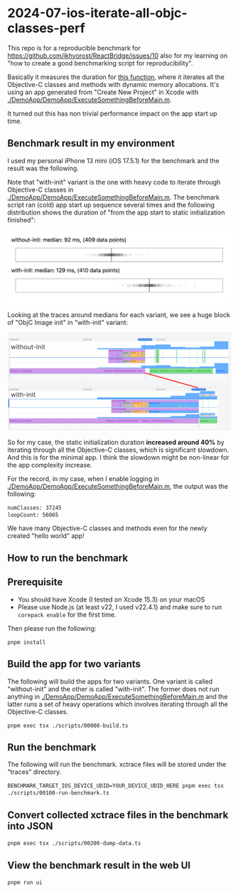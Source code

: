 # 2024-07-ios-iterate-all-objc-classes-perf

This repo is for a reproducible benchmark for https://github.com/ikhvorost/ReactBridge/issues/10 also for my learning on "how to create a good benchmarking script for reproducibility".

Basically it measures the duration for [this function](https://github.com/ikhvorost/ReactBridge/blob/93e0318d87cd3f9438ca10120a50e86afab1af65/Sources/ReactBridgeUtils/ReactBridgeUtils.m#L40-L63), where it iterates all the Objective-C classes and methods with dynamic memory allocations. It's using an app generated from "Create New Project" in Xcode with [./DemoApp/DemoApp/ExecuteSomethingBeforeMain.m](./DemoApp/DemoApp/ExecuteSomethingBeforeMain.m).

It turned out this has non trivial performance impact on the app start up time.

## Benchmark result in my environment

I used my personal iPhone 13 mini (iOS 17.5.1) for the benchmark and the result was the following.

Note that "with-init" variant is the one with heavy code to iterate through Objective-C classes in [./DemoApp/DemoApp/ExecuteSomethingBeforeMain.m](./DemoApp/DemoApp/ExecuteSomethingBeforeMain.m).
The benchmark script ran (cold) app start up sequence several times and the following distribution shows the duration of "from the app start to static initialization finished":

<img src="./assets/distribution.png">

Looking at the traces around medians for each variant, we see a huge block of "ObjC Image init" in "with-init" variant:

<img src="./assets/compare-traces-around-medians.png">

So for my case, the static initialization duration **increased around 40%** by iterating through all the Objective-C classes, which is significant slowdown. And this is for the minimal app. I think the slowdown might be non-linear for the app complexity increase.

For the record, in my case, when I enable logging in [./DemoApp/DemoApp/ExecuteSomethingBeforeMain.m](./DemoApp/DemoApp/ExecuteSomethingBeforeMain.m), the output was the following:

```
numClasses: 37245
loopCount: 56065
```

We have many Objective-C classes and methods even for the newly created "hello world" app!

## How to run the benchmark

## Prerequisite

- You should have Xcode (I tested on Xcode 15.3) on your macOS
- Please use Node.js (at least v22, I used v22.4.1) and make sure to run `corepack enable` for the first time.

Then please run the following:

```
pnpm install
```

## Build the app for two variants

The following will build the apps for two variants.
One variant is called "without-init" and the other is called "with-init".
The former does not run anything in [./DemoApp/DemoApp/ExecuteSomethingBeforeMain.m](./DemoApp/DemoApp/ExecuteSomethingBeforeMain.m) and the latter runs a set of heavy operations which involves iterating through all the Objective-C classes.

```
pnpm exec tsx ./scripts/00000-build.ts
```

## Run the benchmark

The following will run the benchmark. xctrace files will be stored under the "traces" directory.

```
BENCHMARK_TARGET_IOS_DEVICE_UDID=YOUR_DEVICE_UDID_HERE pnpm exec tsx ./scripts/00100-run-benchmark.ts
```

## Convert collected xctrace files in the benchmark into JSON

```
pnpm exec tsx ./scripts/00200-dump-data.ts
```

## View the benchmark result in the web UI

```
pnpm run ui
```
